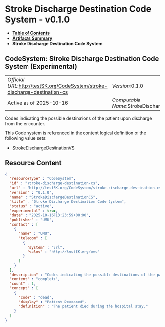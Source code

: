 # Stroke Discharge Destination Code System - v0.1.0

* [**Table of Contents**](toc.md)
* [**Artifacts Summary**](artifacts.md)
* **Stroke Discharge Destination Code System**

## CodeSystem: Stroke Discharge Destination Code System (Experimental) 

| | |
| :--- | :--- |
| *Official URL*:http://testSK.org/CodeSystem/stroke-discharge-destination-cs | *Version*:0.1.0 |
| Active as of 2025-10-16 | *Computable Name*:StrokeDischargeDestinationCS |

 
Codes indicating the possible destinations of the patient upon discharge from the encounter. 

 This Code system is referenced in the content logical definition of the following value sets: 

* [StrokeDischargeDestinationVS](ValueSet-stroke-discharge-destination-vs.md)



## Resource Content

```json
{
  "resourceType" : "CodeSystem",
  "id" : "stroke-discharge-destination-cs",
  "url" : "http://testSK.org/CodeSystem/stroke-discharge-destination-cs",
  "version" : "0.1.0",
  "name" : "StrokeDischargeDestinationCS",
  "title" : "Stroke Discharge Destination Code System",
  "status" : "active",
  "experimental" : true,
  "date" : "2025-10-16T13:23:59+00:00",
  "publisher" : "UMU",
  "contact" : [
    {
      "name" : "UMU",
      "telecom" : [
        {
          "system" : "url",
          "value" : "http://testSK.org/umu"
        }
      ]
    }
  ],
  "description" : "Codes indicating the possible destinations of the patient upon discharge from the encounter.",
  "content" : "complete",
  "count" : 1,
  "concept" : [
    {
      "code" : "dead",
      "display" : "Patient Deceased",
      "definition" : "The patient died during the hospital stay."
    }
  ]
}

```
